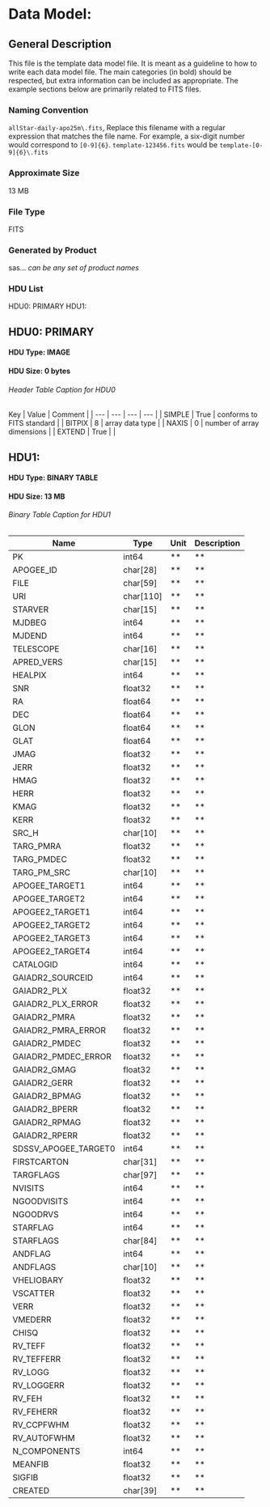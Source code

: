 # Data Model: 

## General Description
This file is the template data model file. It is meant as a guideline to how to write each data model file.  The main categories (in bold) should be respected, but extra information can be included as appropriate.  The example sections below are primarily related to FITS files.


### Naming Convention
`allStar-daily-apo25m\.fits`, Replace this filename with a regular expression that matches the file name.  For example, a six-digit number would correspond to `[0-9]{6}`.  `template-123456.fits` would be `template-[0-9]{6}\.fits`


### Approximate Size
13 MB

### File Type
FITS

### Generated by Product
sas... *can be any set of product names*

### HDU List
HDU0: PRIMARY
HDU1: 


## HDU0: PRIMARY


#### HDU Type: IMAGE
#### HDU Size:  0 bytes

###### Header Table Caption for HDU0
Key | Value | Comment | 
| --- | --- | --- | --- |
| SIMPLE | True | conforms to FITS standard |
| BITPIX | 8 | array data type |
| NAXIS | 0 | number of array dimensions |
| EXTEND | True |  |

## HDU1: 


#### HDU Type: BINARY TABLE
#### HDU Size:  13 MB

###### Binary Table Caption for HDU1
Name | Type | Unit | Description | 
| --- | --- | --- | --- | 
 | PK | int64 | ** | ** | 
 | APOGEE_ID | char[28] | ** | ** | 
 | FILE | char[59] | ** | ** | 
 | URI | char[110] | ** | ** | 
 | STARVER | char[15] | ** | ** | 
 | MJDBEG | int64 | ** | ** | 
 | MJDEND | int64 | ** | ** | 
 | TELESCOPE | char[16] | ** | ** | 
 | APRED_VERS | char[15] | ** | ** | 
 | HEALPIX | int64 | ** | ** | 
 | SNR | float32 | ** | ** | 
 | RA | float64 | ** | ** | 
 | DEC | float64 | ** | ** | 
 | GLON | float64 | ** | ** | 
 | GLAT | float64 | ** | ** | 
 | JMAG | float32 | ** | ** | 
 | JERR | float32 | ** | ** | 
 | HMAG | float32 | ** | ** | 
 | HERR | float32 | ** | ** | 
 | KMAG | float32 | ** | ** | 
 | KERR | float32 | ** | ** | 
 | SRC_H | char[10] | ** | ** | 
 | TARG_PMRA | float32 | ** | ** | 
 | TARG_PMDEC | float32 | ** | ** | 
 | TARG_PM_SRC | char[10] | ** | ** | 
 | APOGEE_TARGET1 | int64 | ** | ** | 
 | APOGEE_TARGET2 | int64 | ** | ** | 
 | APOGEE2_TARGET1 | int64 | ** | ** | 
 | APOGEE2_TARGET2 | int64 | ** | ** | 
 | APOGEE2_TARGET3 | int64 | ** | ** | 
 | APOGEE2_TARGET4 | int64 | ** | ** | 
 | CATALOGID | int64 | ** | ** | 
 | GAIADR2_SOURCEID | int64 | ** | ** | 
 | GAIADR2_PLX | float32 | ** | ** | 
 | GAIADR2_PLX_ERROR | float32 | ** | ** | 
 | GAIADR2_PMRA | float32 | ** | ** | 
 | GAIADR2_PMRA_ERROR | float32 | ** | ** | 
 | GAIADR2_PMDEC | float32 | ** | ** | 
 | GAIADR2_PMDEC_ERROR | float32 | ** | ** | 
 | GAIADR2_GMAG | float32 | ** | ** | 
 | GAIADR2_GERR | float32 | ** | ** | 
 | GAIADR2_BPMAG | float32 | ** | ** | 
 | GAIADR2_BPERR | float32 | ** | ** | 
 | GAIADR2_RPMAG | float32 | ** | ** | 
 | GAIADR2_RPERR | float32 | ** | ** | 
 | SDSSV_APOGEE_TARGET0 | int64 | ** | ** | 
 | FIRSTCARTON | char[31] | ** | ** | 
 | TARGFLAGS | char[97] | ** | ** | 
 | NVISITS | int64 | ** | ** | 
 | NGOODVISITS | int64 | ** | ** | 
 | NGOODRVS | int64 | ** | ** | 
 | STARFLAG | int64 | ** | ** | 
 | STARFLAGS | char[84] | ** | ** | 
 | ANDFLAG | int64 | ** | ** | 
 | ANDFLAGS | char[10] | ** | ** | 
 | VHELIOBARY | float32 | ** | ** | 
 | VSCATTER | float32 | ** | ** | 
 | VERR | float32 | ** | ** | 
 | VMEDERR | float32 | ** | ** | 
 | CHISQ | float32 | ** | ** | 
 | RV_TEFF | float32 | ** | ** | 
 | RV_TEFFERR | float32 | ** | ** | 
 | RV_LOGG | float32 | ** | ** | 
 | RV_LOGGERR | float32 | ** | ** | 
 | RV_FEH | float32 | ** | ** | 
 | RV_FEHERR | float32 | ** | ** | 
 | RV_CCPFWHM | float32 | ** | ** | 
 | RV_AUTOFWHM | float32 | ** | ** | 
 | N_COMPONENTS | int64 | ** | ** | 
 | MEANFIB | float32 | ** | ** | 
 | SIGFIB | float32 | ** | ** | 
 | CREATED | char[39] | ** | ** | 
